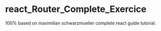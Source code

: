 # react_Router_Complete_Exercice
100% based on maximilian schwarzmueller complete react guide tutorial. 
